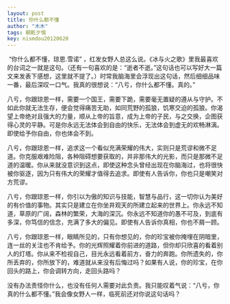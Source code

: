 ```yaml
---
layout: post
title: 你什么都不懂
author: "木木"
tags: 朝乾夕惕
key: nismdou20120620
---
```


​     “你什么都不懂，琼恩.雪诺” ，红发女野人总这么说。《冰与火之歌》里我最喜欢的台词之一就是这句。（还有一句喜欢的是：“逝者不逝。”这句话也可以写好大一篇文来发表下感想，这里就不提了。）时常我脑海里会浮现出这句话，然后细细品味一番，最后深叹一口气。我真的很想说：“八亏，你什么都不懂。真的。”<!--more-->

​    八亏，你跟琼恩一样，需要一个国王，需要下跪，需要毫无置疑的遵从与守护。不如此你就无法生存，便会觉得痛苦无助，如同荒野的孤狼，饥寒交迫的孤狼。你渴望上帝绝对且强大的力量，顺从上帝的旨意，成为上帝的子民，与之交换，企图获得心灵的平静。可是你永远无法体会到自由的快乐，无法体会到虚无的欢畅淋漓。即使给予你自由，你也体会不到。

​    八亏，你跟琼恩一样，追求这一个看似充满荣耀的伟大，实则只是荒谬和微不足道。你克服艰难险阻，各种阻碍想要获取的，并非那伟大的光影，而只是那微不足道的温暖。你从来就没意识到这点，即使这种念头曾经出现在你脑海过，也将很快被你驱逐，因为只有伟大的荣耀才值得去追求。即使有人告诉你，你也只是嘲笑对方荒谬。

​    八亏，你跟琼恩一样，你引以为傲的知识与技能，智慧与品行，这一切你认为美好的有价值的事物。其实只是建立在你坐井观天的所建立起来的世界上。你永远不知道，草原的广阔，森林的繁荣，大海的深沉。你永远不知道你的愚不可及，到底有多深，你笃信的信念，充满了多大的偏见。即使有人告诉你真相，你也不屑一顾。

​    八亏，你跟琼恩一样，眼睛所见的，只有你想见的，你的珍宝被你掩埋在阴暗里，连一丝的关注也不肯给予。你的光辉照耀着你前进的道路，但你却只欣喜的看着别人的灯塔。你从来不检视自己，目光永远看着前方，奋力的奔跑。你所遗失的，你所丢弃的，你所放下的，难道就从来没有后悔过吗？如果有人说，你的珍宝，在你回头的路上，你会调转方向，走回头路吗？

​    没有办法责怪你什么，也没有任何人需要对此负责。我只能叹着气说：“八亏，你真的什么都不懂。”我会像女野人一样，临死前还对你说这句话吗？